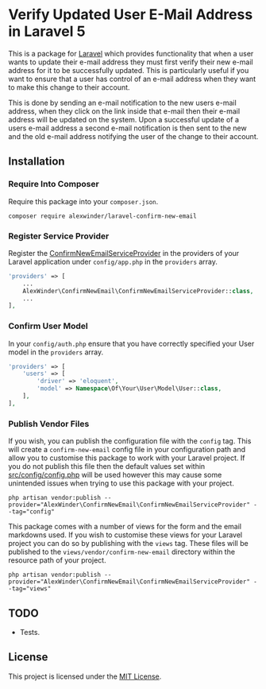 # Verify Updated User E-Mail Address in Laravel 5

This is a package for [Laravel](https://laravel.com/) which provides functionality that when a user wants to update their e-mail address they must first verify their new e-mail address for it to be successfully updated. This is particularly useful if you want to ensure that a user has control of an e-mail address when they want to make this change to their account.

This is done by sending an e-mail notification to the new users e-mail address, when they click on the link inside that e-mail then their e-mail address will be updated on the system. Upon a successful update of a users e-mail address a second e-mail notification is then sent to the new and the old e-mail address notifying the user of the change to their account.

## Installation

### Require Into Composer

Require this package into your `composer.json`.

```shell
composer require alexwinder/laravel-confirm-new-email
```

### Register Service Provider

Register the [ConfirmNewEmailServiceProvider](src/ConfirmNewEmailServiceProvider.php) in the providers of your Laravel application under `config/app.php` in the `providers` array.

```php
'providers' => [
    ...
    AlexWinder\ConfirmNewEmail\ConfirmNewEmailServiceProvider::class,
    ...
],
```

### Confirm User Model

In your `config/auth.php` ensure that you have correctly specified your User model in the `providers` array.

```php
'providers' => [
    'users' => [
        'driver' => 'eloquent',
        'model' => Namespace\Of\Your\User\Model\User::class,
    ],
],
```

### Publish Vendor Files

If you wish, you can publish the configuration file with the `config` tag. This will create a `confirm-new-email` config file in your configuration path and allow you to customise this package to work with your Laravel project. If you do not publish this file then the default values set within [src/config/config.php](src/config/config.php) will be used however this may cause some unintended issues when trying to use this package with your project.

```shell
php artisan vendor:publish --provider="AlexWinder\ConfirmNewEmail\ConfirmNewEmailServiceProvider" --tag="config"
```

This package comes with a number of views for the form and the email markdowns used. If you wish to customise these views for your Laravel project you can do so by publishing with the `views` tag. These files will be published to the `views/vendor/confirm-new-email` directory within the resource path of your project.

```shell
php artisan vendor:publish --provider="AlexWinder\ConfirmNewEmail\ConfirmNewEmailServiceProvider" --tag="views"
```

## TODO

- Tests.

## License

This project is licensed under the [MIT License](LICENSE.md).
